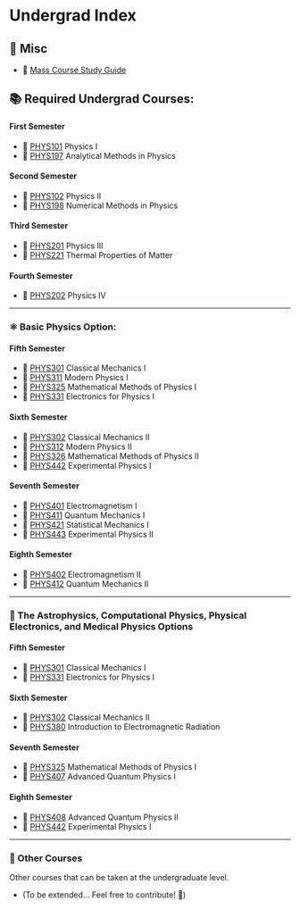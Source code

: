 # Undergrad Index

## 📖 Misc
- 📄 [Mass Course Study Guide](../undergrad/MassCourseGuide.md)
  
## 📚 Required Undergrad Courses: 

#### First Semester
- 📘 [PHYS101](undergrad/PHYS101) Physics I
- 📗 [PHYS197](undergrad/PHYS197) Analytical Methods in Physics
    
#### Second Semester
- 📘 [PHYS102](undergrad/PHYS102) Physics II
- 📗 [PHYS198](undergrad/PHYS198) Numerical Methods in Physics 

#### Third Semester 
- 📘 [PHYS201](undergrad/PHYS201) Physics III
- 📗 [PHYS221](undergrad/PHYS221) Thermal Properties of Matter
    
#### Fourth Semester
- 📘 [PHYS202](undergrad/PHYS202) Physics IV

---

### ⚛️ Basic Physics Option: 
#### Fifth Semester
- 📘 [PHYS301](undergrad/PHYS301) Classical Mechanics I
- 📗 [PHYS311](undergrad/PHYS311) Modern Physics I
- 📙 [PHYS325](undergrad/PHYS325) Mathematical Methods of Physics I
- 📒 [PHYS331](undergrad/PHYS331) Electronics for Physics I

#### Sixth Semester
- 📘 [PHYS302](undergrad/PHYS302) Classical Mechanics II
- 📗 [PHYS312](undergrad/PHYS312) Modern Physics II
- 📙 [PHYS326](undergrad/PHYS326) Mathematical Methods of Physics II
- 📒 [PHYS442](undergrad/PHYS442) Experimental Physics I

#### Seventh Semester
- 📘 [PHYS401](undergrad/PHYS401) Electromagnetism I
- 📗 [PHYS411](undergrad/PHYS411) Quantum Mechanics I 
- 📙 [PHYS421](undergrad/PHYS421) Statistical Mechanics I
- 📒 [PHYS443](undergrad/PHYS443) Experimental Physics II
    
#### Eighth Semester
- 📘 [PHYS402](undergrad/PHYS401) Electromagnetism II
- 📗 [PHYS412](undergrad/PHYS412) Quantum Mechanics II

---

### 🌌 The Astrophysics, Computational Physics, Physical Electronics, and Medical Physics Options
#### Fifth Semester
- 📘 [PHYS301](undergrad/PHYS301) Classical Mechanics I
- 📒 [PHYS331](undergrad/PHYS331) Electronics for Physics I
    
#### Sixth Semester
- 📘 [PHYS302](undergrad/PHYS302) Classical Mechanics II
- 📗 [PHYS380](undergrad/PHYS380) Introduction to Electromagnetic Radiation

#### Seventh Semester
- 📙 [PHYS325](undergrad/PHYS325) Mathematical Methods of Physics I
- 📗 [PHYS407](undergrad/PHYS407) Advanced Quantum Physics I
    
#### Eighth Semester
- 📗 [PHYS408](undergrad/PHYS408) Advanced Quantum Physics II
- 📒 [PHYS442](undergrad/PHYS442) Experimental Physics I

---

### 📖 Other Courses 
Other courses that can be taken at the undergraduate level. 
- (To be extended... Feel free to contribute! 🤝)
    

